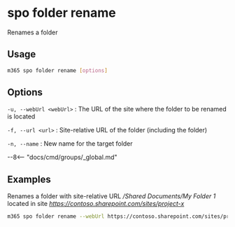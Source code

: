 # spo folder rename

Renames a folder

## Usage

```sh
m365 spo folder rename [options]
```

## Options

`-u, --webUrl <webUrl>`
: The URL of the site where the folder to be renamed is located

`-f, --url <url>`
: Site-relative URL of the folder (including the folder)

`-n, --name`
: New name for the target folder

--8<-- "docs/cmd/groups/_global.md"

## Examples

Renames a folder with site-relative URL _/Shared Documents/My Folder 1_ located in site _https://contoso.sharepoint.com/sites/project-x_

```sh
m365 spo folder rename --webUrl https://contoso.sharepoint.com/sites/project-x --url '/Shared Documents/My Folder 1' --name 'My Folder 2'
```

